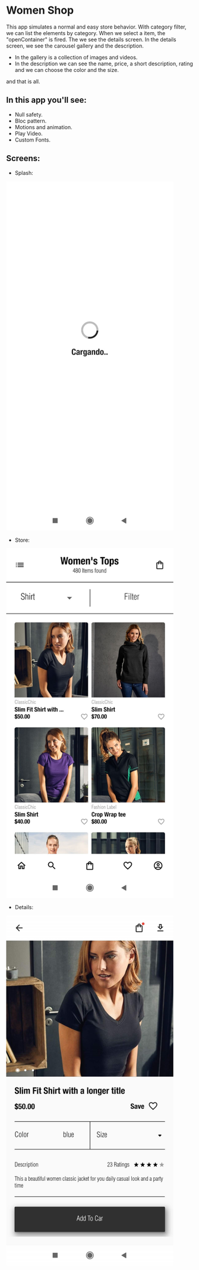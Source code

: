 # Women Shop

This app simulates a normal and easy store behavior.
With category filter, we can list the elements by category.
When we select a item, the "openContainer" is fired. The we see the details screen.
In the details screen, we see the carousel gallery and the description.
- In the gallery is a collection of images and videos. 
- In the description we can see the name, price, a short description, rating and we can choose the color and the size.

and that is all.

## In this app you'll see:

- Null safety.
- Bloc pattern.
- Motions and animation.
- Play Video.
- Custom Fonts.

## Screens:

- Splash: 
<img src="https://github.com/DalexisValencia/women-shop/blob/main/readmeFiles/1.splash-screen.jpg" alt="drawing" width="450"/>

- Store:
<img src="https://github.com/DalexisValencia/women-shop/blob/main/readmeFiles/2.%20stock-screen.jpg" alt="drawing" width="450"/>

- Details:
<img src="https://github.com/DalexisValencia/women-shop/blob/main/readmeFiles/3.%20detail-screen.jpg" alt="drawing" width="450"/>
